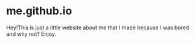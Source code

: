 # me.github.io
Hey!This is just a little website about me that I made because I was bored and why not? Enjoy.
